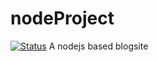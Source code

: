 # nodeProject
[![Status](https://img.shields.io/badge/Status-under_development-blue.svg)](https://shields.io/)
  A nodejs based blogsite
